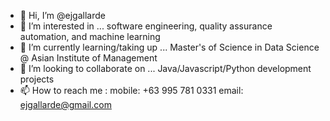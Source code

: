 - 👋 Hi, I’m @ejgallarde
- 👀 I’m interested in ... software engineering, quality assurance automation, and machine learning 
- 🌱 I’m currently learning/taking up ... Master's of Science in Data Science @ Asian Institute of Management
- 💞️ I’m looking to collaborate on ... Java/Javascript/Python development projects
- 📫 How to reach me : mobile: +63 995 781 0331       email: ejgallarde@gmail.com

<!---
ejgallarde/ejgallarde is a ✨ special ✨ repository because its `README.md` (this file) appears on your GitHub profile.
You can click the Preview link to take a look at your changes.
--->
